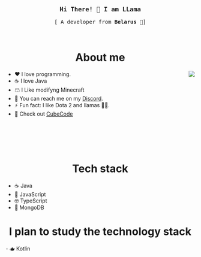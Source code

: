 <h3 align="center">
  <samp>
    Hi There! 👋 I am <b>LLama</b>
  </samp>
</h3>

<p align="center">
  <samp>
    [ A developer from <b>Belarus</b> 🥔]
  </samp>
</p>
<br/>

<h1 align="center">About me</h1>
<img align="right" src="https://i.giphy.com/media/v1.Y2lkPTc5MGI3NjExOW4wNm8zODJpZGRhb3N2YjNnenI5N3RlcTY5dnY4OGE5MXU1ZWFhaiZlcD12MV9pbnRlcm5hbF9naWZfYnlfaWQmY3Q9Zw/aNqEFrYVnsS52/giphy.gif" />

- ❤️ I love programming.
- ☕ I love Java
- 🩳 I Like modifyng Minecraft
- 📱 You can reach me on my [Discord](https://discord.gg/rdT4D3wb2z).
- ⚡ Fun fact: I like Dota 2 and llamas 🦞🦙.
- 🧊 Check out [CubeCode](https://github.com/Erfram/CubeCode)

<br/>
<br/>
<br/>
<br/>

<h1 align="center">Tech stack</h1>

- ☕ Java
- 🥸 JavaScript
- 🤓 TypeScript
- 🥭 MongoDB

<h1 align="center">I plan to study the technology stack</h1>
- 🫖 Kotlin
